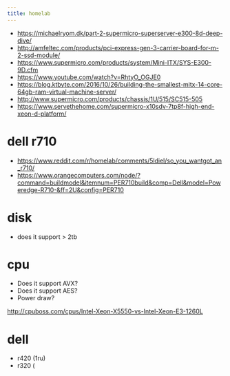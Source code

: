 ```yaml
---
title: homelab
---
```


- https://michaelryom.dk/part-2-supermicro-superserver-e300-8d-deep-dive/
- http://amfeltec.com/products/pci-express-gen-3-carrier-board-for-m-2-ssd-module/
- https://www.supermicro.com/products/system/Mini-ITX/SYS-E300-9D.cfm
- https://www.youtube.com/watch?v=RhtyO_OGJE0
- https://blog.ktbyte.com/2016/10/26/building-the-smallest-mitx-14-core-64gb-ram-virtual-machine-server/
- http://www.supermicro.com/products/chassis/1U/515/SC515-505
- https://www.servethehome.com/supermicro-x10sdv-7tp8f-high-end-xeon-d-platform/

# dell r710
- https://www.reddit.com/r/homelab/comments/5ldiel/so_you_wantgot_an_r710/
- https://www.orangecomputers.com/node/?command=buildmodel&itemnum=PER710build&comp=Dell&model=Poweredge-R710-&ff=2U&config=PER710

# disk
- does it support > 2tb

# cpu
- Does it support AVX?
- Does it support AES?
- Power draw?


http://cpuboss.com/cpus/Intel-Xeon-X5550-vs-Intel-Xeon-E3-1260L


# dell
- r420 (1ru)
- r320 ( 
